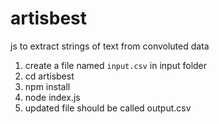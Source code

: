 # artisbest
js to extract strings of text from convoluted data

1. create a file named `input.csv` in input folder
2. cd artisbest
3. npm install
4. node index.js
5. updated file should be called output.csv
